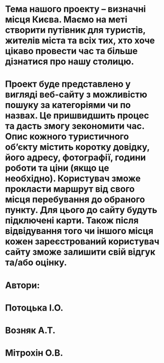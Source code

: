 # Тема нашого проекту – визначні місця Києва. Маємо на меті створити путівник для туристів, жителів міста та всіх тих, хто хоче цікаво провести час та більше дізнатися про нашу столицю. 
# Проект буде представлено у вигляді веб-сайту з можливістю пошуку за категоріями чи по назвах. Це пришвидшить процес та дасть змогу зекономити час. Опис кожного туристичного об’єкту містить коротку довідку, його адресу, фотографії, години роботи та ціни (якщо це необхідно). Користувач зможе прокласти маршрут від свого місця перебування до обраного пункту. Для цього до сайту будуть підключені карти. Також після відвідування того чи іншого місця кожен зареєстрований користувач сайту зможе залишити свій відгук та/або оцінку.
# Автори:
# Потоцька І.О.
# Возняк А.Т.
# Мітрохін О.В.
